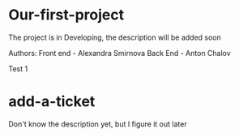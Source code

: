 # Our-first-project
The project is in Developing, the description will be added soon

Authors:
 Front end - Alexandra Smirnova
 Back End - Anton Chalov
 
 Test 1 
# add-a-ticket
Don't know the description yet, but I figure it out later
